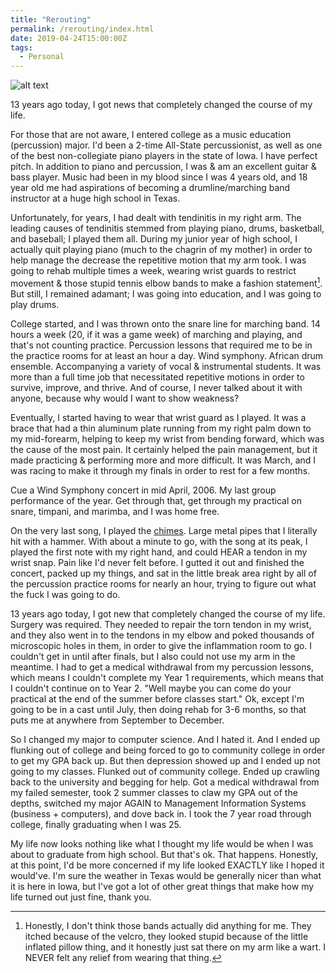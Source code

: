 ```yaml
---
title: "Rerouting"
permalink: /rerouting/index.html
date: 2019-04-24T15:00:00Z
tags: 
  - Personal
---
```


![alt text][gameImg]

13 years ago today, I got news that completely changed the course of my life.

<!-- more -->

For those that are not aware, I entered college as a music education (percussion) major. I'd been a 2-time All-State percussionist, as well as one of the best non-collegiate piano players in the state of Iowa. I have perfect pitch. In addition to piano and percussion, I was & am an excellent guitar & bass player. Music had been in my blood since I was 4 years old, and 18 year old me had aspirations of becoming a drumline/marching band instructor at a huge high school in Texas.

Unfortunately, for years, I had dealt with tendinitis in my right arm. The leading causes of tendinitis stemmed from playing piano, drums, basketball, and baseball; I played them all. During my junior year of high school, I actually quit playing piano (much to the chagrin of my mother) in order to help manage the decrease the repetitive motion that my arm took. I was going to rehab multiple times a week, wearing wrist guards to restrict movement & those stupid tennis elbow bands to make a fashion statement[^1]. But still, I remained adamant; I was going into education, and I was going to play drums.

College started, and I was thrown onto the snare line for marching band. 14 hours a week (20, if it was a game week) of marching and playing, and that's not counting practice. Percussion lessons that required me to be in the practice rooms for at least an hour a day. Wind symphony. African drum ensemble. Accompanying a variety of vocal & instrumental students. It was more than a full time job that necessitated repetitive motions in order to survive, improve, and thrive. And of course, I never talked about it with anyone, because why would I want to show weakness?

Eventually, I started having to wear that wrist guard as I played. It was a brace that had a thin aluminum plate running from my right palm down to my mid-forearm, helping to keep my wrist from bending forward, which was the cause of the most pain. It certainly helped the pain management, but it made practicing & performing more and more difficult. It was March, and I was racing to make it through my finals in order to rest for a few months.

Cue a Wind Symphony concert in mid April, 2006. My last group performance of the year. Get through that, get through my practical on snare, timpani, and marimba, and I was home free.

On the very last song, I played the [chimes][chimesImg]. Large metal pipes that I literally hit with a hammer. With about a minute to go, with the song at its peak, I played the first note with my right hand, and could HEAR a tendon in my wrist snap. Pain like I'd never felt before. I gutted it out and finished the concert, packed up my things, and sat in the little break area right by all of the percussion practice rooms for nearly an hour, trying to figure out what the fuck I was going to do.

13 years ago today, I got new that completely changed the course of my life. Surgery was required. They needed to repair the torn tendon in my wrist, and they also went in to the tendons in my elbow and poked thousands of microscopic holes in them, in order to give the inflammation room to go. I couldn't get in until after finals, but I also could not use my arm in the meantime. I had to get a medical withdrawal from my percussion lessons, which means I couldn't complete my Year 1 requirements, which means that I couldn't continue on to Year 2. "Well maybe you can come do your practical at the end of the summer before classes start." Ok, except I'm going to be in a cast until July, then doing rehab for 3-6 months, so that puts me at anywhere from September to December.

So I changed my major to computer science. And I hated it. And I ended up flunking out of college and being forced to go to community college in order to get my GPA back up. But then depression showed up and I ended up not going to my classes. Flunked out of community college. Ended up crawling back to the university and begging for help. Got a medical withdrawal from my failed semester, took 2 summer classes to claw my GPA out of the depths, switched my major AGAIN to Management Information Systems (business + computers), and dove back in. I took the 7 year road through college, finally graduating when I was 25.

My life now looks nothing like what I thought my life would be when I was about to graduate from high school. But that's ok. That happens. Honestly, at this point, I'd be more concerned if my life looked EXACTLY like I hoped it would've. I'm sure the weather in Texas would be generally nicer than what it is here in Iowa, but I've got a lot of other great things that make how my life turned out just fine, thank you.

[^1]: Honestly, I don't think those bands actually did anything for me. They itched because of the velcro, they looked stupid because of the little inflated pillow thing, and it honestly just sat there on my arm like a wart. I NEVER felt any relief from wearing that thing.

[gameImg]: https://visitgraceway.org/wp-content/uploads/2018/04/rerouting-HD-title.png "Rerouting"
[chimesImg]: https://s3.amazonaws.com/images.static.steveweissmusic.com/products/images/uploads/1138846_43213_popup.jpg

